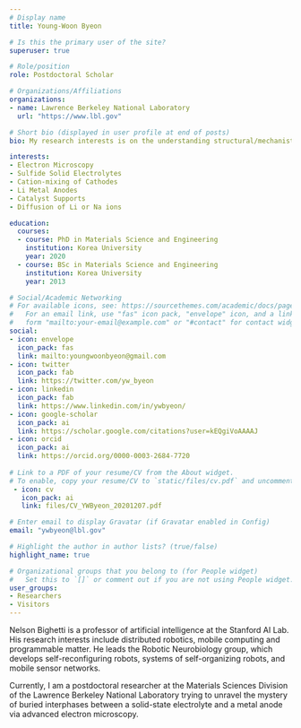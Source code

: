 ```yaml
---
# Display name
title: Young-Woon Byeon

# Is this the primary user of the site?
superuser: true

# Role/position
role: Postdoctoral Scholar

# Organizations/Affiliations
organizations:
- name: Lawrence Berkeley National Laboratory
  url: "https://www.lbl.gov"

# Short bio (displayed in user profile at end of posts)
bio: My research interests is on the understanding structural/mechanistic origins of the degradation behavior of battery material during electrochemical cycles

interests:
- Electron Microscopy
- Sulfide Solid Electrolytes
- Cation-mixing of Cathodes
- Li Metal Anodes
- Catalyst Supports
- Diffusion of Li or Na ions

education:
  courses:
  - course: PhD in Materials Science and Engineering
    institution: Korea University
    year: 2020
  - course: BSc in Materials Science and Engineering
    institution: Korea University
    year: 2013

# Social/Academic Networking
# For available icons, see: https://sourcethemes.com/academic/docs/page-builder/#icons
#   For an email link, use "fas" icon pack, "envelope" icon, and a link in the
#   form "mailto:your-email@example.com" or "#contact" for contact widget.
social:
- icon: envelope
  icon_pack: fas
  link: mailto:youngwoonbyeon@gmail.com
- icon: twitter
  icon_pack: fab
  link: https://twitter.com/yw_byeon
- icon: linkedin
  icon_pack: fab
  link: https://www.linkedin.com/in/ywbyeon/
- icon: google-scholar
  icon_pack: ai
  link: https://scholar.google.com/citations?user=kEQgiVoAAAAJ
- icon: orcid
  icon_pack: ai
  link: https://orcid.org/0000-0003-2684-7720
  
# Link to a PDF of your resume/CV from the About widget.
# To enable, copy your resume/CV to `static/files/cv.pdf` and uncomment the lines below.
 - icon: cv
   icon_pack: ai
   link: files/CV_YWByeon_20201207.pdf

# Enter email to display Gravatar (if Gravatar enabled in Config)
email: "ywbyeon@lbl.gov"

# Highlight the author in author lists? (true/false)
highlight_name: true

# Organizational groups that you belong to (for People widget)
#   Set this to `[]` or comment out if you are not using People widget.
user_groups:
- Researchers
- Visitors
---
```


Nelson Bighetti is a professor of artificial intelligence at the Stanford AI Lab. His research interests include distributed robotics, mobile computing and programmable matter. He leads the Robotic Neurobiology group, which develops self-reconfiguring robots, systems of self-organizing robots, and mobile sensor networks.

Currently, I am a postdoctoral researcher at the Materials Sciences Division of the Lawrence Berkeley National Laboratory trying to unravel the mystery of buried interphases between a solid-state electrolyte and a metal anode via advanced electron microscopy.
